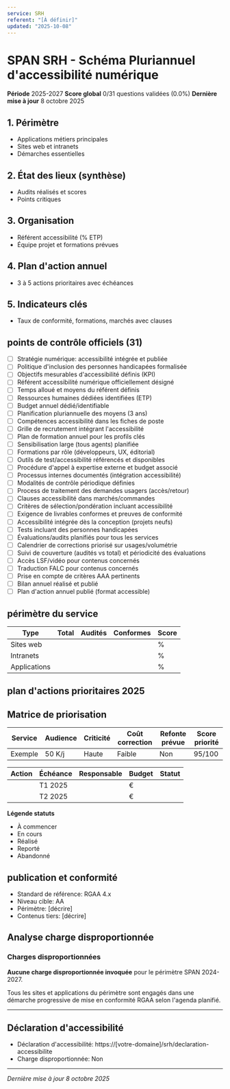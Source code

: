 ```yaml
---
service: SRH
referent: "[À définir]"
updated: "2025-10-08"
---
```


# SPAN SRH - Schéma Pluriannuel d'accessibilité numérique

**Période** 2025-2027
**Score global** 0/31 questions validées (0.0%)
**Dernière mise à jour** 8 octobre 2025


## 1. Périmètre
- Applications métiers principales
- Sites web et intranets
- Démarches essentielles

## 2. État des lieux (synthèse)
- Audits réalisés et scores
- Points critiques

## 3. Organisation
- Référent accessibilité (% ETP)
- Équipe projet et formations prévues

## 4. Plan d'action annuel
- 3 à 5 actions prioritaires avec échéances

## 5. Indicateurs clés
- Taux de conformité, formations, marchés avec clauses


## points de contrôle officiels (31)

- [ ] Stratégie numérique: accessibilité intégrée et publiée <!-- DINUM -->
- [ ] Politique d'inclusion des personnes handicapées formalisée <!-- DINUM -->
- [ ] Objectifs mesurables d'accessibilité définis (KPI) <!-- DINUM -->
- [ ] Référent accessibilité numérique officiellement désigné <!-- DINUM -->
- [ ] Temps alloué et moyens du référent définis <!-- DINUM -->
- [ ] Ressources humaines dédiées identifiées (ETP) <!-- DINUM -->
- [ ] Budget annuel dédié/identifiable <!-- DINUM -->
- [ ] Planification pluriannuelle des moyens (3 ans) <!-- DINUM -->
- [ ] Compétences accessibilité dans les fiches de poste <!-- DINUM -->
- [ ] Grille de recrutement intégrant l'accessibilité <!-- DINUM -->
- [ ] Plan de formation annuel pour les profils clés <!-- DINUM -->
- [ ] Sensibilisation large (tous agents) planifiée <!-- DINUM -->
- [ ] Formations par rôle (développeurs, UX, éditorial) <!-- DINUM -->
- [ ] Outils de test/accessibilité référencés et disponibles <!-- DINUM -->
- [ ] Procédure d'appel à expertise externe et budget associé <!-- DINUM -->
- [ ] Processus internes documentés (intégration accessibilité) <!-- DINUM -->
- [ ] Modalités de contrôle périodique définies <!-- DINUM -->
- [ ] Process de traitement des demandes usagers (accès/retour) <!-- DINUM -->
- [ ] Clauses accessibilité dans marchés/commandes <!-- DINUM -->
- [ ] Critères de sélection/pondération incluant accessibilité <!-- DINUM -->
- [ ] Exigence de livrables conformes et preuves de conformité <!-- DINUM -->
- [ ] Accessibilité intégrée dès la conception (projets neufs) <!-- DINUM -->
- [ ] Tests incluant des personnes handicapées <!-- DINUM -->
- [ ] Évaluations/audits planifiés pour tous les services <!-- DINUM -->
- [ ] Calendrier de corrections priorisé sur usages/volumétrie <!-- DINUM -->
- [ ] Suivi de couverture (audités vs total) et périodicité des évaluations <!-- DINUM -->
- [ ] Accès LSF/vidéo pour contenus concernés <!-- DINUM -->
- [ ] Traduction FALC pour contenus concernés <!-- DINUM -->
- [ ] Prise en compte de critères AAA pertinents <!-- DINUM -->
- [ ] Bilan annuel réalisé et publié <!-- DINUM -->
- [ ] Plan d'action annuel publié (format accessible) <!-- DINUM -->

## périmètre du service

| Type | Total | Audités | Conformes | Score |
|------|-------|---------|-----------|-------|
| Sites web | | | | % |
| Intranets | | | | % |
| Applications | | | | % |

## plan d'actions prioritaires 2025

## Matrice de priorisation
| Service | Audience | Criticité | Coût correction | Refonte prévue | Score priorité |
|---------|----------|-----------|-----------------|----------------|----------------|
| Exemple | 50 K/j | Haute | Faible | Non | 95/100 |



| Action | Échéance | Responsable | Budget | Statut |
|--------|----------|-------------|--------|--------|
| | T1 2025 | | € | |
| | T2 2025 | | € | |

**Légende statuts**
- À commencer
- En cours
- Réalisé
- Reporté
- Abandonné

## publication et conformité

- Standard de référence: RGAA 4.x
- Niveau cible: AA
- Périmètre: [décrire]
- Contenus tiers: [décrire]

## Analyse charge disproportionnée

<section aria-labelledby="charge-disproportionnee-titre">
  <h3 id="charge-disproportionnee-titre">Charges disproportionnées</h3>

  <p><strong>Aucune charge disproportionnée invoquée</strong> pour le périmètre SPAN 2024-2027.</p>

  <p>Tous les sites et applications du périmètre sont engagés dans une démarche progressive de mise en conformité RGAA selon l'agenda planifié.</p>
</section>

---
## Déclaration d'accessibilité

- Déclaration d'accessibilité: https://[votre-domaine]/srh/declaration-accessibilite
- Charge disproportionnée: Non

---
*Dernière mise à jour 8 octobre 2025*
